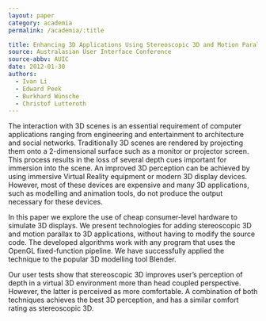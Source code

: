 ```yaml
---
layout: paper
category: academia
permalink: /academia/:title

title: Enhancing 3D Applications Using Stereoscopic 3D and Motion Parallax
source: Australasian User Interface Conference
source-abbv: AUIC
date: 2012-01-30
authors:
  - Ivan Li
  - Edward Peek
  - Burkhard Wünsche
  - Christof Lutteroth
---
```

The interaction with 3D scenes is an essential requirement of computer applications ranging from engineering and entertainment to architecture and social networks.
Traditionally 3D scenes are rendered by projecting them onto a 2-dimensional surface such as a monitor or projector screen.
This process results in the loss of several depth cues important for immersion into the scene.
An improved 3D perception can be achieved by using immersive Virtual Reality equipment or modern 3D display devices.
However, most of these devices are expensive and many 3D applications, such as modelling and animation tools, do not produce the output necessary for these devices.

In this paper we explore the use of cheap consumer-level hardware to simulate 3D displays.
We present technologies for adding stereoscopic 3D and motion parallax to 3D applications, without having to modify the source code.
The developed algorithms work with any program that uses the OpenGL fixed-function pipeline.
We have successfully applied the technique to the popular 3D modelling tool Blender.

Our user tests show that stereoscopic 3D improves user’s perception of depth in a virtual 3D environment more than head coupled perspective.
However, the latter is perceived as more comfortable.
A combination of both techniques achieves the best 3D perception, and has a similar comfort rating as stereoscopic 3D.
